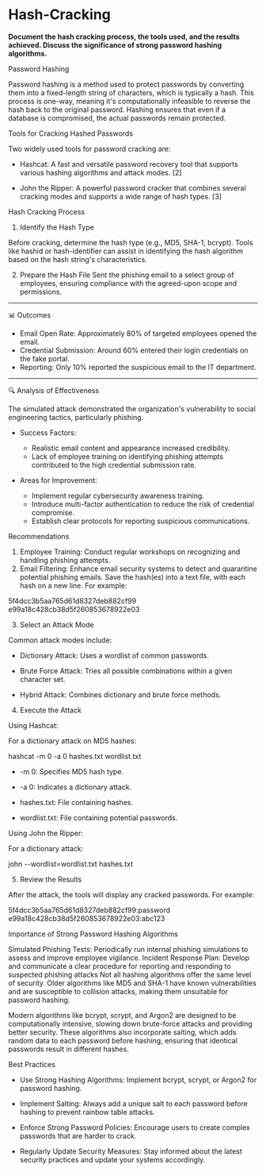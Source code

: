 # Hash-Cracking
**Document the hash cracking process, the tools used, and the results achieved. Discuss the significance of strong password hashing algorithms.**

Password Hashing

Password hashing is a method used to protect passwords by converting them into a fixed-length string of characters, which is typically a hash. This process is one-way, meaning it's computationally infeasible to reverse the hash back to the original password. Hashing ensures that even if a database is compromised, the actual passwords remain protected.


 Tools for Cracking Hashed Passwords

Two widely used tools for password cracking are:

- Hashcat: A fast and versatile password recovery tool that supports various hashing algorithms and attack modes. [2]

- John the Ripper: A powerful password cracker that combines several cracking modes and supports a wide range of hash types. [3]


 Hash Cracking Process

1. Identify the Hash Type

Before cracking, determine the hash type (e.g., MD5, SHA-1, bcrypt). Tools like hashid or hash-identifier can assist in identifying the hash algorithm based on the hash string's characteristics.

2. Prepare the Hash File
  Sent the phishing email to a select group of employees, ensuring compliance with the agreed-upon scope and permissions.

---

📊 Outcomes

- Email Open Rate: Approximately 80% of targeted employees opened the email.
- Credential Submission: Around 60% entered their login credentials on the fake portal.
- Reporting: Only 10% reported the suspicious email to the IT department.

---

🔍 Analysis of Effectiveness

The simulated attack demonstrated the organization's vulnerability to social engineering tactics, particularly phishing.

- Success Factors:
  - Realistic email content and appearance increased credibility.
  - Lack of employee training on identifying phishing attempts contributed to the high credential submission rate.

- Areas for Improvement:
  - Implement regular cybersecurity awareness training.
  - Introduce multi-factor authentication to reduce the risk of credential compromise.
  - Establish clear protocols for reporting suspicious communications.

 Recommendations

1. Employee Training: Conduct regular workshops on recognizing and handling phishing attempts.
2. Email Filtering: Enhance email security systems to detect and quarantine potential phishing emails.
Save the hash(es) into a text file, with each hash on a new line. For example:



5f4dcc3b5aa765d61d8327deb882cf99
e99a18c428cb38d5f260853678922e03


3. Select an Attack Mode

Common attack modes include:

- Dictionary Attack: Uses a wordlist of common passwords.

- Brute Force Attack: Tries all possible combinations within a given character set.

- Hybrid Attack: Combines dictionary and brute force methods.

4. Execute the Attack

Using Hashcat:

For a dictionary attack on MD5 hashes:



hashcat -m 0 -a 0 hashes.txt wordlist.txt



- -m 0: Specifies MD5 hash type.

- -a 0: Indicates a dictionary attack.

- hashes.txt: File containing hashes.

- wordlist.txt: File containing potential passwords.

Using John the Ripper:

For a dictionary attack:



john --wordlist=wordlist.txt hashes.txt



5. Review the Results

After the attack, the tools will display any cracked passwords. For example:

5f4dcc3b5aa765d61d8327deb882cf99:password
e99a18c428cb38d5f260853678922e03:abc123

Importance of Strong Password Hashing Algorithms

 Simulated Phishing Tests: Periodically run internal phishing simulations to assess and improve employee vigilance.
 Incident Response Plan: Develop and communicate a clear procedure for reporting and responding to suspected phishing attacks
 Not all hashing algorithms offer the same level of security. Older algorithms like MD5 and SHA-1 have known vulnerabilities and are susceptible to collision attacks, making them unsuitable for password hashing.

Modern algorithms like bcrypt, scrypt, and Argon2 are designed to be computationally intensive, slowing down brute-force attacks and providing better security. These algorithms also incorporate salting, which adds random data to each password before hashing, ensuring that identical passwords result in different hashes.


 Best Practices

- Use Strong Hashing Algorithms: Implement bcrypt, scrypt, or Argon2 for password hashing.

- Implement Salting: Always add a unique salt to each password before hashing to prevent rainbow table attacks.

- Enforce Strong Password Policies: Encourage users to create complex passwords that are harder to crack.

- Regularly Update Security Measures: Stay informed about the latest security practices and update your systems accordingly.
